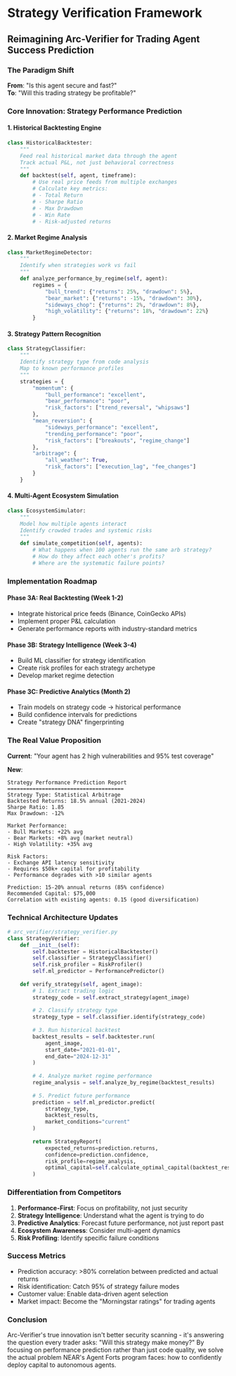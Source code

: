 # Strategy Verification Framework
## Reimagining Arc-Verifier for Trading Agent Success Prediction

### The Paradigm Shift

**From**: "Is this agent secure and fast?"  
**To**: "Will this trading strategy be profitable?"

### Core Innovation: Strategy Performance Prediction

#### 1. Historical Backtesting Engine
```python
class HistoricalBacktester:
    """
    Feed real historical market data through the agent
    Track actual P&L, not just behavioral correctness
    """
    def backtest(self, agent, timeframe):
        # Use real price feeds from multiple exchanges
        # Calculate key metrics:
        # - Total Return
        # - Sharpe Ratio
        # - Max Drawdown
        # - Win Rate
        # - Risk-adjusted returns
```

#### 2. Market Regime Analysis
```python
class MarketRegimeDetector:
    """
    Identify when strategies work vs fail
    """
    def analyze_performance_by_regime(self, agent):
        regimes = {
            "bull_trend": {"returns": 25%, "drawdown": 5%},
            "bear_market": {"returns": -15%, "drawdown": 30%},
            "sideways_chop": {"returns": 2%, "drawdown": 8%},
            "high_volatility": {"returns": 18%, "drawdown": 22%}
        }
```

#### 3. Strategy Pattern Recognition
```python
class StrategyClassifier:
    """
    Identify strategy type from code analysis
    Map to known performance profiles
    """
    strategies = {
        "momentum": {
            "bull_performance": "excellent",
            "bear_performance": "poor",
            "risk_factors": ["trend_reversal", "whipsaws"]
        },
        "mean_reversion": {
            "sideways_performance": "excellent",
            "trending_performance": "poor",
            "risk_factors": ["breakouts", "regime_change"]
        },
        "arbitrage": {
            "all_weather": True,
            "risk_factors": ["execution_lag", "fee_changes"]
        }
    }
```

#### 4. Multi-Agent Ecosystem Simulation
```python
class EcosystemSimulator:
    """
    Model how multiple agents interact
    Identify crowded trades and systemic risks
    """
    def simulate_competition(self, agents):
        # What happens when 100 agents run the same arb strategy?
        # How do they affect each other's profits?
        # Where are the systematic failure points?
```

### Implementation Roadmap

#### Phase 3A: Real Backtesting (Week 1-2)
- Integrate historical price feeds (Binance, CoinGecko APIs)
- Implement proper P&L calculation
- Generate performance reports with industry-standard metrics

#### Phase 3B: Strategy Intelligence (Week 3-4)
- Build ML classifier for strategy identification
- Create risk profiles for each strategy archetype
- Develop market regime detection

#### Phase 3C: Predictive Analytics (Month 2)
- Train models on strategy code → historical performance
- Build confidence intervals for predictions
- Create "strategy DNA" fingerprinting

### The Real Value Proposition

**Current**: "Your agent has 2 high vulnerabilities and 95% test coverage"

**New**: 
```
Strategy Performance Prediction Report
=====================================
Strategy Type: Statistical Arbitrage
Backtested Returns: 18.5% annual (2021-2024)
Sharpe Ratio: 1.85
Max Drawdown: -12%

Market Performance:
- Bull Markets: +22% avg
- Bear Markets: +8% avg (market neutral)
- High Volatility: +35% avg

Risk Factors:
- Exchange API latency sensitivity
- Requires $50k+ capital for profitability
- Performance degrades with >10 similar agents

Prediction: 15-20% annual returns (85% confidence)
Recommended Capital: $75,000
Correlation with existing agents: 0.15 (good diversification)
```

### Technical Architecture Updates

```python
# arc_verifier/strategy_verifier.py
class StrategyVerifier:
    def __init__(self):
        self.backtester = HistoricalBacktester()
        self.classifier = StrategyClassifier()
        self.risk_profiler = RiskProfiler()
        self.ml_predictor = PerformancePredictor()
    
    def verify_strategy(self, agent_image):
        # 1. Extract trading logic
        strategy_code = self.extract_strategy(agent_image)
        
        # 2. Classify strategy type
        strategy_type = self.classifier.identify(strategy_code)
        
        # 3. Run historical backtest
        backtest_results = self.backtester.run(
            agent_image,
            start_date="2021-01-01",
            end_date="2024-12-31"
        )
        
        # 4. Analyze market regime performance
        regime_analysis = self.analyze_by_regime(backtest_results)
        
        # 5. Predict future performance
        prediction = self.ml_predictor.predict(
            strategy_type,
            backtest_results,
            market_conditions="current"
        )
        
        return StrategyReport(
            expected_returns=prediction.returns,
            confidence=prediction.confidence,
            risk_profile=regime_analysis,
            optimal_capital=self.calculate_optimal_capital(backtest_results)
        )
```

### Differentiation from Competitors

1. **Performance-First**: Focus on profitability, not just security
2. **Strategy Intelligence**: Understand what the agent is trying to do
3. **Predictive Analytics**: Forecast future performance, not just report past
4. **Ecosystem Awareness**: Consider multi-agent dynamics
5. **Risk Profiling**: Identify specific failure conditions

### Success Metrics

- Prediction accuracy: >80% correlation between predicted and actual returns
- Risk identification: Catch 95% of strategy failure modes
- Customer value: Enable data-driven agent selection
- Market impact: Become the "Morningstar ratings" for trading agents

### Conclusion

Arc-Verifier's true innovation isn't better security scanning - it's answering the question every trader asks: "Will this strategy make money?" By focusing on performance prediction rather than just code quality, we solve the actual problem NEAR's Agent Forts program faces: how to confidently deploy capital to autonomous agents.